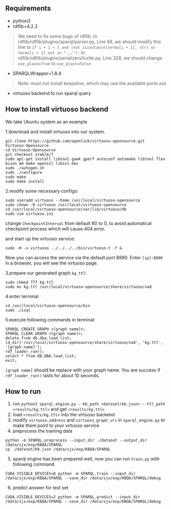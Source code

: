 ## Requirements
- python3
- rdflib=4.2.2
> We need to fix some bugs of rdflib.
> In rdflib/rdflib/plugins/sparql/parser.py, Line 68, we should modify this line to
```if i + 1 < l and (not isinstance(terms[i + 1], str) or terms[i + 1] not in ".,;"):```
> In rdflib/rdflib/plugins/serializers/turtle.py, Line 328, we should change `use_plain=True` to `use_plain=False`

- SPARQLWrapper=1.8.4
> Note: must not install keepalive, which may use the available ports out
- virtuoso backend to run sparql query

## How to install virtuoso backend
We take Ubuntu system as an example. 

1.download and install virtuoso into our system.
```
git clone https://github.com/openlink/virtuoso-opensource.git Virtuoso-Opensource
cd Virtuoso-Opensource
git checkout stable/7
sudo apt-get install libtool gawk gperf autoconf automake libtool flex bison m4 make openssl libssl-dev
sudo ./autogen.sh
sudo ./configure
sudo make
sudo make install
```

2.modify some necessary configs:
```
sudo useradd virtuoso --home /usr/local/virtuoso-opensource
sudo chown -R virtuoso /usr/local/virtuoso-opensource
cd /usr/local/virtuoso-opensource/var/lib/virtuoso/db
sudo vim virtuoso.ini
```
change `CheckpointInterval` from default 60 to 0, to avoid automatical checkpoint process which will cause 404 error.

and start up the virtuoso service:
```
sudo -H -u virtuoso ../../../../bin/virtuoso-t -f &
```
Now you can access the service via the default port 8890.
Enter `[ip]:8890` in a browser, you will see the virtuoso page.

3.prepare our generated graph `kg.ttl`:
```
sudo chmod 777 kg.ttl
sudo mv kg.ttl /usr/local/virtuoso-opensource/share/virtuoso/vad
```

4.enter terminal
```
cd /usr/local/virtuoso-opensource/bin
sudo ./isql
```

5.execute following commands in terminal:
```
SPARQL CREATE GRAPH <[graph name]>;
SPARQL CLEAR GRAPH <[graph name]>;
delete from db.dba.load_list;
ld_dir('/usr/local/virtuoso-opensource/share/virtuoso/vad', 'kg.ttl', '[graph name]');
rdf_loader_run();
select * from DB.DBA.load_list;
exit;
```
`[graph name]` should be replace with your graph name.
You are success if `rdf_loader_run()` lasts for about 10 seconds.


## How to run
1. run 
```python3 sparql_engine.py --kb_path <dataset/kb.json> --ttl_path <results/kg.ttl>```
and get `<results/kg.ttl>`
2. load `<results/kg.ttl>` into the virtuoso backend
3. modify `virtuoso_address` and `virtuoso_graph_uri` in `sparql_engine.py` to make them point to your virtuoso service
4. preprocess the training data
```
python -m SPARQL.preprocess --input_dir ./dataset --output_dir /data/sjx/exp/KBQA/SPARQL
cp ./dataset/kb.json /data/sjx/exp/KBQA/SPARQL
```
5. sparql engine has been prepared well, now you can run `train.py` with following command
```
CUDA_VISIBLE_DEVICES=0 python -m SPARQL.train --input_dir /data/sjx/exp/KBQA/SPARQL --save_dir /data/sjx/exp/KBQA/SPARQL/debug
```
6. predict answer for test set
```
CUDA_VISIBLE_DEVICES=2 python -m SPARQL.predict --input_dir /data/sjx/exp/KBQA/SPARQL --save_dir /data/sjx/exp/KBQA/SPARQL/debug
```
